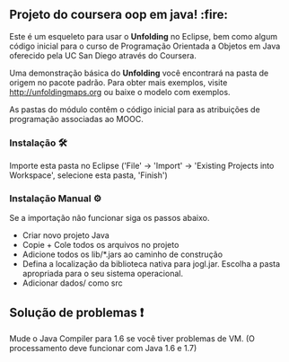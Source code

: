 <h2> Projeto do coursera oop em java! :fire:</h2>

Este é um esqueleto para usar o **Unfolding** no Eclipse, bem como algum código inicial para o curso de Programação Orientada a Objetos em Java oferecido pela UC San Diego através do Coursera.

Uma demonstração básica do **Unfolding** você encontrará na pasta de origem no pacote padrão. Para obter mais exemplos, visite http://unfoldingmaps.org ou baixe o modelo com exemplos.

As pastas do módulo contêm o código inicial para as atribuições de programação associadas ao MOOC.

### Instalação 🛠️

Importe esta pasta no Eclipse ('File' -> 'Import' -> 'Existing Projects into
Workspace', selecione esta pasta, 'Finish')


### Instalação Manual ⚙️

Se a importação não funcionar siga os passos abaixo.

- Criar novo projeto Java
- Copie + Cole todos os arquivos no projeto
- Adicione todos os lib/*.jars ao caminho de construção
- Defina a localização da biblioteca nativa para jogl.jar. Escolha a pasta apropriada para o seu sistema operacional.
- Adicionar dados/ como src


## Solução de problemas :exclamation:

Mude o Java Compiler para 1.6 se você tiver problemas de VM. (O processamento deve funcionar com Java 1.6 e 1.7)




